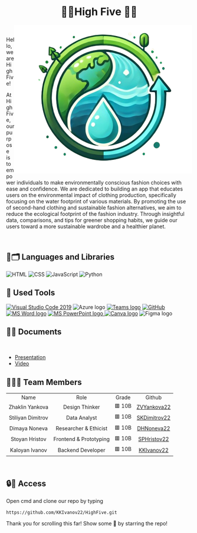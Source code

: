 <br>
<h1 align="center"> 🙏🏻High Five 🙏🏻 </h1>
<img align="right" src="./highfive/src/figma/logo.png">

 

<br>
<p>Hello, we are High Five!</p>
<p>At HighFive, our purpose is to empower individuals to make environmentally conscious fashion choices with ease and confidence. We are dedicated to building an app that educates users on the environmental impact of clothing production, specifically focusing on the water footprint of various materials. By promoting the use of second-hand clothing and sustainable fashion alternatives, we aim to reduce the ecological footprint of the fashion industry. Through insightful data, comparisons, and tips for greener shopping habits, we guide our users toward a more sustainable wardrobe and a healthier planet.</p>
<br>

<h2 align="left">🚀🗂 Languages and Libraries </h2>
<p align="left">
<a><img src="https://upload.wikimedia.org/wikipedia/commons/thumb/6/61/HTML5_logo_and_wordmark.svg/2048px-HTML5_logo_and_wordmark.svg.png" alt="HTML" width=60px></a>
<a><img src ="https://1000logos.net/wp-content/uploads/2020/09/CSS-Logo-2011.png" alt="CSS" width=110px></a>
<a><img src="https://logos-world.net/wp-content/uploads/2023/02/JavaScript-Logo.png" alt="JavaScript" width=100px></a>
<a><img src ="https://upload.wikimedia.org/wikipedia/commons/thumb/c/c3/Python-logo-notext.svg/219px-Python-logo-notext.svg.png" alt="Python" width=48px></a>
</p>

<h2 align="left">🔧 Used Tools </h2>
<p align="left">
<a href="https://code.visualstudio.com/"><img src="https://img.icons8.com/color/48/null/visual-studio-code-2019.png" alt="Visual Studio Code 2019"/></a>
<a><img src="https://swimburger.net/media/ppnn3pcl/azure.png" alt="Azure logo"  width=45px></a>
 <a href="https://teams.microsoft.com/_?culture=en-us&country=us#/conversations/19:b01cf915e57b430ea93ab780c4f6b6dc@thread.v2?ctx=chat"><img src="https://upload.wikimedia.org/wikipedia/commons/thumb/c/c9/Microsoft_Office_Teams_%282018%E2%80%93present%29.svg/2203px-Microsoft_Office_Teams_%282018%E2%80%93present%29.svg.png" alt="Teams logo" width=48px></a>
    <a href="https://git-scm.com/"><img src="https://cdn-icons-png.flaticon.com/512/25/25231.png" alt="GitHub" heigh=48px width=48px></a>
   <a href="https://www.microsoft.com/en-ww/microsoft-365/word"><img src="https://img.icons8.com/fluency/48/000000/microsoft-word-2019.png" alt="MS Word logo" width=50px></a>
   <a href="https://www.microsoft.com/en-us/microsoft-365/powerpoint"><img src="https://img.icons8.com/fluency/48/000000/microsoft-powerpoint-2019.png" alt="MS PowerPoint logo" width=53px>
   <a href="https://freelogopng.com/image/607"><img src="https://freelogopng.com/images/all_img/1656733637logo-canva-png.png" alt="Canva logo"  width=44px></a>
   <a><img src="https://upload.wikimedia.org/wikipedia/commons/thumb/3/33/Figma-logo.svg/1200px-Figma-logo.svg.png" alt="Figma logo"  width=30px></a>

 <br>

<h2 align="left">📄📎 Documents</h2><br>
  <ul>
    <li><a href="https://codingburgas-my.sharepoint.com/:p:/g/personal/zvyankova22_codingburgas_bg/EZqYdkRO07NFjPvcuTjo1I4B92fdZ2lkoUvLkiV39Iv__Q?e=hyJf0d">Presentation</a></li>
    <li><a href="https://codingburgas-my.sharepoint.com/:p:/g/personal/zvyankova22_codingburgas_bg/EZqYdkRO07NFjPvcuTjo1I4B92fdZ2lkoUvLkiV39Iv__Q?e=hyJf0d">Video</a></li>
  </ul>  

<h2 align="left">👨🏻‍💻 Team Members </h2>
<table >
  <tr>
    <td align="center">Name</td>
    <td align="center">Role</td>
    <td align="center">Grade</td>
    <td align="center">Github</td>
  </tr>
  <tr>
    <td align="center"> Zhaklin Yankova</td>
    <td align="center">Design Thinker</td>
    <td align="center">🟥 10B</td>
    <td align="center"> <a href="https://github.com/ZVYankova22">ZVYankova22 </a></td>
  </tr>
  <tr>
    <td align="center">Stiliyan Dimitrov</td>
    <td align="center">Data Analyst</td>
    <td align="center">🟥 10B</td>
    <td align="center"> <a href="https://github.com/SKDimitrov22">SKDimitrov22 </a></td>
  </tr>
  <tr>
    <td align="center">Dimaya Noneva</td>
    <td align="center">Researcher & Ethicist</td>
    <td align="center">🟥 10B</td>
    <td align="center"> <a href="https://github.com/DHNoneva22">DHNoneva22 </a></td>
  </tr>
    <tr>
    <td align="center">Stoyan Hristov</td>
    <td align="center">Frontend & Prototyping</td>
    <td align="center">🟥 10B</td>
    <td align="center"> <a href="https://github.com/SPHristov22">SPHristov22 </a></td>
  </tr>
  <tr>
    <td align="center">Kaloyan Ivanov </td>
    <td align="center">Backend Developer</td>
    <td align="center">🟥 10B</td>
    <td align="center"> <a href="https://github.com/KKIvanov22">KKIvanov22 </a></td>
  </tr>
</table>
<br>

 <h2 align="left">🔒🔑 Access</h2>

 <p> Open cmd and clone our repo by typing</p>

```
https://github.com/KKIvanov22/HighFive.git
```
<p>Thank you for scrolling this far! Show some 🤍 by starring the repo!</p>

